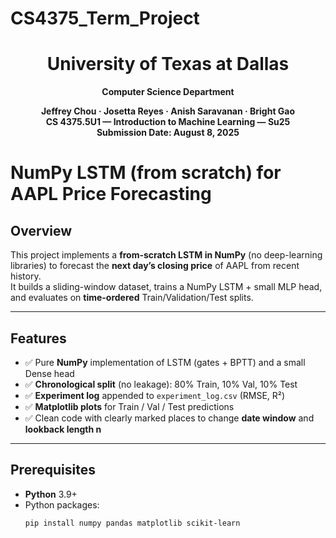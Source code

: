 # CS4375_Term_Project
<div align="center">

# University of Texas at Dallas  
**Computer Science Department**

**Jeffrey Chou · Josetta Reyes · Anish Saravanan · Bright Gao**  
**CS 4375.5U1 — Introduction to Machine Learning — Su25**  
**Submission Date: August 8, 2025**

</div>

# NumPy LSTM (from scratch) for AAPL Price Forecasting

## Overview
This project implements a **from-scratch LSTM in NumPy** (no deep-learning libraries) to forecast the **next day’s closing price** of AAPL from recent history.  
It builds a sliding-window dataset, trains a NumPy LSTM + small MLP head, and evaluates on **time-ordered** Train/Validation/Test splits.

---

## Features
- ✅ Pure **NumPy** implementation of LSTM (gates + BPTT) and a small Dense head  
- ✅ **Chronological split** (no leakage): 80% Train, 10% Val, 10% Test  
- ✅ **Experiment log** appended to `experiment_log.csv` (RMSE, R²)  
- ✅ **Matplotlib plots** for Train / Val / Test predictions  
- ✅ Clean code with clearly marked places to change **date window** and **lookback length n**

---

## Prerequisites
- **Python** 3.9+  
- Python packages:
  ```bash
  pip install numpy pandas matplotlib scikit-learn
